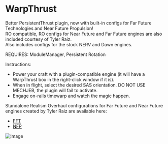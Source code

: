 # WarpThrust

Better PersistentThrust plugin, now with built-in configs for Far Future Technologies and Near Future Propulsion! <br>
RO compatible, RO configs for Near Future and Far Future engines are also included courtesy of Tyler Raiz.<br>
Also includes configs for the stock NERV and Dawn engines.

REQUIRES: ModuleManager, Persistent Rotation

Instructions:
- Power your craft with a plugin-compatible engine (it will have a WarpThrust box in the right-click window if it is).
- When in flight, select the desired SAS orientation. DO NOT USE MECHJEB, the plugin will fail to activate.
- Engage on-rails timewarp and watch the magic happen.

Standalone Realism Overhaul configurations for Far Future and Near Future engines created by Tyler Raiz are available here:
- [FFT](https://www.youtube.com/watch?v=cx9pL2oRzeA)
- [NFP](https://www.youtube.com/watch?v=9CWHvZVvwSk)

![image](https://github.com/user-attachments/assets/9d11ae6a-9de9-4cc0-9f5b-2d285807ceb1)
